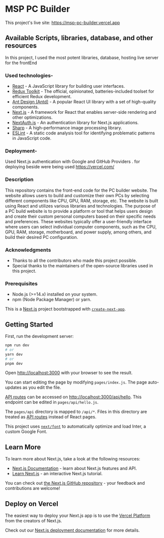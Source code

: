 # MSP PC Builder

This project's live site: https://msp-pc-builder.vercel.app

## Available Scripts, libraries, database, and other resources

In this project, I used the most potent libraries, database, hosting live server for the frontEnd

### Used technologies-

- [React](https://reactjs.org/) - A JavaScript library for building user interfaces.
- [Redux Toolkit](https://redux-toolkit.js.org/) - The official, opinionated, batteries-included toolset for efficient Redux development.
- [Ant Design (Antd)](https://ant.design/) - A popular React UI library with a set of high-quality components.
- [Next.js](https://nextjs.org/) - A framework for React that enables server-side rendering and other optimizations.
- [NextAuth.js](https://next-auth.js.org/) - An authentication library for Next.js applications.
- [Sharp](https://www.npmjs.com/package/sharp) - A high-performance image processing library.
- [ESLint](https://eslint.org/) - A static code analysis tool for identifying problematic patterns in JavaScript code.

### Deployment-

Used Next.js authentication with Google and GitHub Providers . for deploying beside were being used https://vercel.com/

### Description

This repository contains the front-end code for the PC builder website. The website allows users to build and customize their own PCs by selecting different components like CPU, GPU, RAM, storage, etc. The website is built using React and utilizes various libraries and technologies.
The purpose of a PC build website is to provide a platform or tool that helps users design and create their custom personal computers based on their specific needs and preferences. These websites typically offer a user-friendly interface where users can select individual computer components, such as the CPU, GPU, RAM, storage, motherboard, and power supply, among others, and build their desired PC configuration.

### Acknowledgments

- Thanks to all the contributors who made this project possible.
- Special thanks to the maintainers of the open-source libraries used in this project.

### Prerequisites

- Node.js (>=14.x) installed on your system.
- npm (Node Package Manager) or yarn.

This is a [Next.js](https://nextjs.org/) project bootstrapped with [`create-next-app`](https://github.com/vercel/next.js/tree/canary/packages/create-next-app).

## Getting Started

First, run the development server:

```bash
npm run dev
# or
yarn dev
# or
pnpm dev
```

Open [http://localhost:3000](http://localhost:3000) with your browser to see the result.

You can start editing the page by modifying `pages/index.js`. The page auto-updates as you edit the file.

[API routes](https://nextjs.org/docs/api-routes/introduction) can be accessed on [http://localhost:3000/api/hello](http://localhost:3000/api/hello). This endpoint can be edited in `pages/api/hello.js`.

The `pages/api` directory is mapped to `/api/*`. Files in this directory are treated as [API routes](https://nextjs.org/docs/api-routes/introduction) instead of React pages.

This project uses [`next/font`](https://nextjs.org/docs/basic-features/font-optimization) to automatically optimize and load Inter, a custom Google Font.

## Learn More

To learn more about Next.js, take a look at the following resources:

- [Next.js Documentation](https://nextjs.org/docs) - learn about Next.js features and API.
- [Learn Next.js](https://nextjs.org/learn) - an interactive Next.js tutorial.

You can check out [the Next.js GitHub repository](https://github.com/vercel/next.js/) - your feedback and contributions are welcome!

## Deploy on Vercel

The easiest way to deploy your Next.js app is to use the [Vercel Platform](https://vercel.com/new?utm_medium=default-template&filter=next.js&utm_source=create-next-app&utm_campaign=create-next-app-readme) from the creators of Next.js.

Check out our [Next.js deployment documentation](https://nextjs.org/docs/deployment) for more details.
